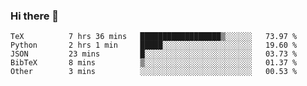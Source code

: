 ### Hi there 👋

<!--START_SECTION:waka-->

```text
TeX          7 hrs 36 mins   ██████████████████▒░░░░░░   73.97 %
Python       2 hrs 1 min     █████░░░░░░░░░░░░░░░░░░░░   19.60 %
JSON         23 mins         █░░░░░░░░░░░░░░░░░░░░░░░░   03.73 %
BibTeX       8 mins          ▒░░░░░░░░░░░░░░░░░░░░░░░░   01.37 %
Other        3 mins          ░░░░░░░░░░░░░░░░░░░░░░░░░   00.53 %
```

<!--END_SECTION:waka-->
